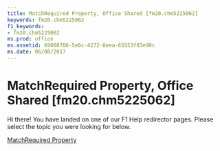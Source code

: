 ```yaml
---
title: MatchRequired Property, Office Shared [fm20.chm5225062]
keywords: fm20.chm5225062
f1_keywords:
- fm20.chm5225062
ms.prod: office
ms.assetid: 69008706-5e6c-4272-8eea-65553f83e90c
ms.date: 06/08/2017
---
```



# MatchRequired Property, Office Shared [fm20.chm5225062]

Hi there! You have landed on one of our F1 Help redirector pages. Please select the topic you were looking for below.

[MatchRequired Property](http://msdn.microsoft.com/library/c2b2d308-4107-975f-9a2d-e0eaff413807%28Office.15%29.aspx)

